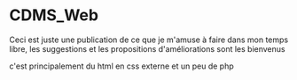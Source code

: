 # CDMS_Web

Ceci est juste une publication de ce que je m'amuse à faire dans mon temps libre, les suggestions et les propositions 
d'améliorations sont les bienvenus

c'est principalement du html en css externe et un peu de php
